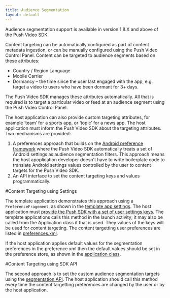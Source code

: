 ```yaml
---
title: Audience Segmentation
layout: default 
---
```


Audience segmentation support is available in version 1.8.X and above of the Push Video SDK.

Content targeting can be automatically configured as part of content metadata ingestion, or can be manually configured using the Push Video Control Panel.
Content can be targeted to audience segments based on these attributes: 

 * Country / Region Language
 * Mobile Carrier
 * Dormancy – the time since the user last engaged with the app, e.g. target a video to users who have been dormant for 3+ days.

The Push Video SDK manages these attributes automatically. All that is required is to target a particular video or feed at an audience segment using the Push Video Control Panel.


The host application can also provide custom targeting attributes, for example ‘team’ for a sports app, or ‘topic’ for a news app. The host application must inform the Push Video SDK about the targeting attributes. Two mechanisms are provided:
 
 1. A preferences approach that builds on the <a href="http://developer.android.com/intl/zh-cn/guide/topics/ui/settings.html" target="_blank">Android preference framework</a> where the Push Video SDK automatically treats a set of Android settings as audience segmentation filters. This approach means the host apoplication developer doesn't have to write boilerplate code to translate Android settings values controlled by the user to content targets for the Push Video SDK.
 1. An API interface to set the content targeting keys and values programmatically. 


#Content Targeting using Settings

The template application demonstrates this approach using a `PreferenceFragement`, as shown in the <a href="https://github.com/incoming-inc/android-template-app/blob/master/pvn-template-app/src/main/java/com/incoming/example/incomingpvntemplate/PVNTemplateSettings.java" target="_blank">template app settings</a>. The host application must <a href="apidocs/com/incoming/pvnsdk/PushVideo.html#configureAudienceSegmentationKeys-java.util.Set-" target="_blank">provide the Push SDK with a set of user settings keys</a>. The template applications calls this method in the launch activity; it may also be called from the Application class if that is used. They values of the keys will be used for content targeting. The content targetting user preferences are listed in <a href="https://github.com/incoming-inc/android-template-app/blob/master/pvn-template-app/res/xml/preferences.xml" target="_blank">preferences.xml</a>.

If the host application applies default values for the segmentation preferences in the preference xml then the default values should be set in the preference store, as shown in the <a href="https://github.com/incoming-inc/android-template-app/blob/master/pvn-template-app/src/main/java/com/incoming/example/incomingpvntemplate/PVNTemplateApplication.java" target="_blank">application class</a>.

#Content Targeting using SDK API

The second approach is to set the custom audience segmentation targets using the <a href="apidocs/com/incoming/pvnsdk/DataAccessService.html#setContentTargets-java.util.Map-" target="_blank">segmentation API</a>. The host application should call this method every time the content targetting preferences are changed by the user or by the host application.


